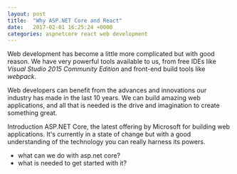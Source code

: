 ```yaml
---
layout: post
title:  "Why ASP.NET Core and React"
date:   2017-02-01 16:25:24 +0000
categories: aspnetcore react web development
---
```

Web development has become a little more complicated but with good reason. We have very powerful tools available to us, from free IDEs like *Visual Studio 2015 Community Edition* and front-end build tools like *webpack*.

Web developers can benefit from the advances and innovations our industry has made in the last 10 years. We can build amazing web applications, and all that is needed is the drive and imagination to create something great.

Introduction ASP.NET Core, the latest offering by Microsoft for building web applications. It's currently in a state of change but with a good understanding of the technology you can really harness its powers.

* what can we do with asp.net core?
* what is needed to get started with it?